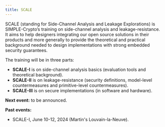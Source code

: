 ```yaml
---
title: SCALE
---
```


SCALE (standing for Side-Channel Analysis and Leakage Explorations) is
SIMPLE-Crypto’s training on side-channel analysis and leakage-resistance.  It
aims to help designers integrating our open source solutions in their products
and more generally to provide the theoretical and practical background needed
to design implementations with strong embedded security guarantees.

The training will be in three parts:

* **SCALE-I** is on side-channel analysis basics (evaluation tools and theoretical background).
* **SCALE-II** is on leakage-resistance (security definitions, model-level countermeasures and primitive-level countermeasures).
* **SCALE-III** is on secure implementations (in software and hardware).

**Next event:** to be announced.

<!--
**SCALE-I details:**

* Next date: **June 10 - June 12, 2024**
* Venue: Martin’s Louvain-le-Neuve (rue de l'Hocaille 1, 1348 Ottignies-Louvain-la-Neuve)
* Maximum number of participants: 20 (registration on a first-come, first-served basis).
* Registration dates:
    - Until March 1, 2024 : only sponsors.
    - March 1, 2024 to April 15, 2024 : non-student registrations.
    - April 15, 2024 to May 9, 2024: open to all (if there are places left)
* Fees:
    - For bronze and higher-level sponsors: 2 free tickets and 2000 EUR per additional attendee.
    - For non-sponsor attendees: 3000 EUR per attendee.
    - For students: 300 EUR per attendee.

    (Fees includes access to the training and training materials, lunch and
    coffee breaks. For Belgian-located sponsors and attendees, we additionally
    charge the VAT).
* Contact for registration: [info@simple-crypto.dev](mailto:info@simple-crypto.dev).
-->

**Past events:**
- SCALE-I, June 10-12, 2024 (Martin's Louvain-la-Neuve).
